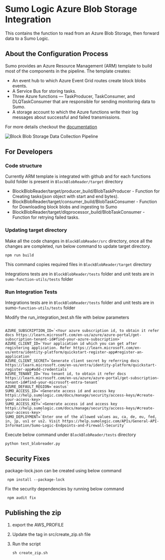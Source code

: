 # Sumo Logic Azure Blob Storage Integration
This contains the function to read from an Azure Blob Storage, then forward data to a Sumo Logic.

## About the Configuration Process
Sumo provides an Azure Resource Management (ARM) template to build most of the components in the pipeline. The template creates:

* An event hub to which Azure Event Grid routes create block blobs events.
* A Service Bus for storing tasks.
* Three Azure functions — TaskProducer, TaskConsumer, and DLQTaskConsumer that are responsible for sending monitoring data to Sumo.
* A storage account to which the Azure functions write their log messages about successful and failed transmissions.

For more details checkout the [documentation](https://help.sumologic.com/Send-Data/Collect-from-Other-Data-Sources/Azure_Blob_Storage/Collect_Logs_from_Azure_Blob_Storage)

![Block Blob Storage Data Collection Pipeline](https://s3.amazonaws.com/appdev-cloudformation-templates/AzureBlobStorageCollection.png)

## For Developers

### Code structure

Currently ARM template is integrated with github and for each functions build folder is present in `BlockBlobReader/target` directory

* BlockBlobReader/target/producer_build/BlobTaskProducer - Function for Creating tasks(json object with start and end bytes).
* BlockBlobReader/target/consumer_build/BlobTaskConsumer - Function for Downloading block blobs and ingesting to Sumo
* BlockBlobReader/target/dlqprocessor_build/BlobTaskConsumer -  Function for retrying failed tasks.

### Updating target directory

Make all the code changes in `BlockBlobReader/src` directory, once all the changes are completed, run below command to update target directory.

`npm run build`

This command copies required files in `BlockBlobReader/target` directory

Integrations tests are in `BlockBlobReader/tests` folder and unit tests are in `sumo-function-utils/tests` folder

### Run Integration Tests

Integrations tests are in `BlockBlobReader/tests` folder and unit tests are in sumo-`function-utils/tests` folder

Modify the run_integration_test.sh file with below parameters

```console

AZURE_SUBSCRIPTION_ID=`<Your azure subscription id, to obtain it refer docs https://learn.microsoft.com/en-us/azure/azure-portal/get-subscription-tenant-id#find-your-azure-subscription>`
AZURE_CLIENT_ID=`Your application id which you can get after registering application. Refer https://learn.microsoft.com/en-us/entra/identity-platform/quickstart-register-app#register-an-application`
AZURE_CLIENT_SECRET=`Generate client secret by referring docs https://learn.microsoft.com/en-us/entra/identity-platform/quickstart-register-app#add-credentials`
AZURE_TENANT_ID=`You tenant id, to obtain it refer docs https://learn.microsoft.com/en-us/azure/azure-portal/get-subscription-tenant-id#find-your-microsoft-entra-tenant`
AZURE_DEFAULT_REGION=`eastus`
SUMO_ACCESS_ID=`<Generate access id and access key https://help.sumologic.com/docs/manage/security/access-keys/#create-your-access-key>`
SUMO_ACCESS_KEY=`<Generate access id and access key https://help.sumologic.com/docs/manage/security/access-keys/#create-your-access-key>`
SUMO_DEPLOYMENT=`Enter one of the allowed values au, ca, de, eu, fed, in, jp, us1 or us2. Visit https://help.sumologic.com/APIs/General-API-Information/Sumo-Logic-Endpoints-and-Firewall-Security`
```


Execute below command under `BlockBlobReader/tests` directory

`python test_blobreader.py`

## Security Fixes

  package-lock.json can be created using below command

     npm install --package-lock

  Fix the security dependencies by running below command

     npm audit fix

## Publishing the zip

1. export the AWS_PROFILE
1. Update the tag in src/create_zip.sh file
1. Run the script

   `sh create_zip.sh` 

